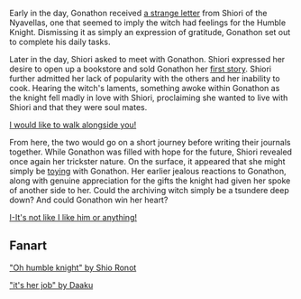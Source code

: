 <!-- title: The Diamond and the Black Pearl -->

Early in the day, Gonathon received [a strange letter](https://youtu.be/dgfH4qnRlfw?t=2540) from Shiori of the Nyavellas, one that seemed to imply the witch had feelings for the Humble Knight. Dismissing it as simply an expression of gratitude, Gonathon set out to complete his daily tasks.

Later in the day, Shiori asked to meet with Gonathon. Shiori expressed her desire to open up a bookstore and sold Gonathon her [first story](https://youtu.be/dgfH4qnRlfw?t=17052). Shiori further admitted her lack of popularity with the others and her inability to cook. Hearing the witch's laments, something awoke within Gonathon as the knight fell madly in love with Shiori, proclaiming she wanted to live with Shiori and that they were soul mates.

[I would like to walk alongside you!](#embed:https://youtu.be/dgfH4qnRlfw?t=18674)

From here, the two would go on a short journey before writing their journals together. While Gonathon was filled with hope for the future, Shiori revealed once again her trickster nature. On the surface, it appeared that she might simply be [toying](https://youtu.be/gVAtGMLBJos?t=9980) with Gonathon. Her earlier jealous reactions to Gonathon, along with genuine appreciation for the gifts the knight had given her spoke of another side to her. Could the archiving witch simply be a tsundere deep down? And could Gonathon win her heart?

[I-It's not like I like him or anything!](#embed:https://youtu.be/gVAtGMLBJos?t=6892)

## Fanart

["Oh humble knight" by Shio Ronot](https://x.com/ShioRonot/status/1920122374059438264)

["it's her job" by Daaku](https://x.com/koizumi_arata/status/1919929897239085230)

